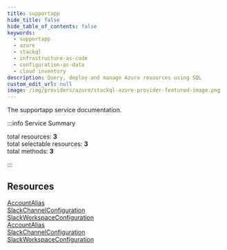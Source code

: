 ```yaml
---
title: supportapp
hide_title: false
hide_table_of_contents: false
keywords:
  - supportapp
  - azure
  - stackql
  - infrastructure-as-code
  - configuration-as-data
  - cloud inventory
description: Query, deploy and manage Azure resources using SQL
custom_edit_url: null
image: /img/providers/azure/stackql-azure-provider-featured-image.png
---
```


The supportapp service documentation.

:::info Service Summary

<div class="row">
<div class="providerDocColumn">
<span>total resources:&nbsp;<b>3</b></span><br />
<span>total selectable resources:&nbsp;<b>3</b></span><br />
<span>total methods:&nbsp;<b>3</b></span><br />
</div>
</div>

:::

## Resources
<div class="row">
<div class="providerDocColumn">
<a href="/providers/azure/supportapp/AccountAlias/">AccountAlias</a><br />
<a href="/providers/azure/supportapp/SlackChannelConfiguration/">SlackChannelConfiguration</a><br />
<a href="/providers/azure/supportapp/SlackWorkspaceConfiguration/">SlackWorkspaceConfiguration</a>
</div>
<div class="providerDocColumn">
<a href="/providers/azure/supportapp/AccountAlias/">AccountAlias</a><br />
<a href="/providers/azure/supportapp/SlackChannelConfiguration/">SlackChannelConfiguration</a><br />
<a href="/providers/azure/supportapp/SlackWorkspaceConfiguration/">SlackWorkspaceConfiguration</a>
</div>
</div>